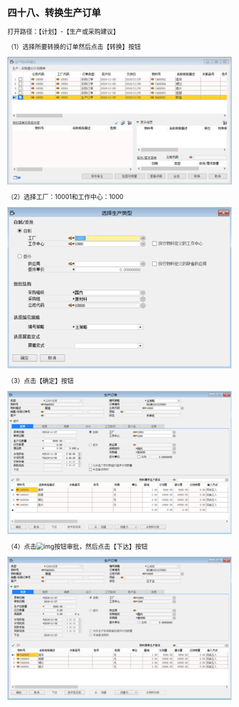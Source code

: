 ## 四十八、转换生产订单

打开路径：【计划】-【生产或采购建议】

（1）选择所要转换的订单然后点击【转换】按钮

![1542330635(1)](BAP_QuickStart_Images\48.1.png)

（2）选择工厂：10001和工作中心：1000

![img](BAP_QuickStart_Images\48.2.png)

（3）点击【确定】按钮

![img](BAP_QuickStart_Images\48.3.png)

（4）点击![img](file:///C:\Users\admin\AppData\Local\Temp\msohtmlclip1\01\clip_image008.gif)按钮审批，然后点击【下达】按钮

![img](BAP_QuickStart_Images\48.4.png)